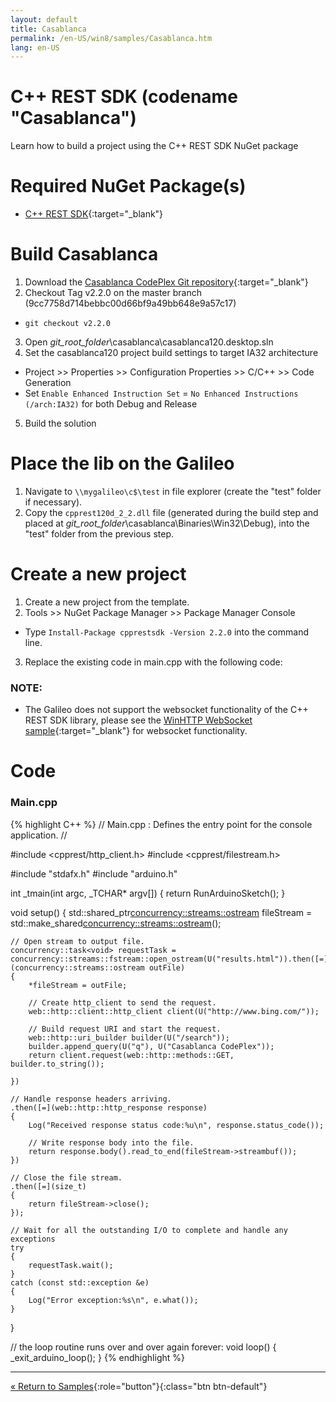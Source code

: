 ```yaml
---
layout: default
title: Casablanca
permalink: /en-US/win8/samples/Casablanca.htm
lang: en-US
---
```


# C++ REST SDK (codename "Casablanca")
Learn how to build a project using the C++ REST SDK NuGet package

# Required NuGet Package(s)
* [C++ REST SDK](https://www.nuget.org/packages/cpprestsdk/){:target="_blank"}

# Build Casablanca
1. Download the [Casablanca CodePlex Git repository](http://casablanca.codeplex.com/SourceControl/latest){:target="_blank"}
2. Checkout Tag v2.2.0 on the master branch (9cc7758d714bebbc00d66bf9a49bb648e9a57c17)
* `git checkout v2.2.0`
3. Open *git_root_folder*\casablanca\casablanca120.desktop.sln
4. Set the casablanca120 project build settings to target IA32 architecture
* Project >> Properties >> Configuration Properties >> C/C++ >> Code Generation
* Set `Enable Enhanced Instruction Set` = `No Enhanced Instructions (/arch:IA32)` for both Debug and Release
5. Build the solution

# Place the lib on the Galileo
1. Navigate to `\\mygalileo\c$\test` in file explorer (create the "test" folder if necessary).
2. Copy the `cpprest120d_2_2.dll` file (generated during the build step and placed at *git_root_folder*\casablanca\Binaries\Win32\Debug), into the "test" folder from the previous step.

# Create a new project
1. Create a new project from the template.
2. Tools >> NuGet Package Manager >> Package Manager Console
* Type `Install-Package cpprestsdk -Version 2.2.0` into the command line.
3. Replace the existing code in main.cpp with the following code:


### NOTE:
* The Galileo does not support the websocket functionality of the C++ REST SDK library, please see the [WinHTTP WebSocket sample](https://code.msdn.microsoft.com/windowsdesktop/WinHTTP-WebSocket-sample-50a140b5){:target="_blank"} for websocket functionality.

# Code

### Main.cpp
{% highlight C++ %}
// Main.cpp : Defines the entry point for the console application.
//

#include <cpprest/http_client.h>
#include <cpprest/filestream.h>

#include "stdafx.h"
#include "arduino.h"

int _tmain(int argc, _TCHAR* argv[])
{
    return RunArduinoSketch();
}

void setup()
{
    std::shared_ptr<concurrency::streams::ostream> fileStream = std::make_shared<concurrency::streams::ostream>();

    // Open stream to output file.
    concurrency::task<void> requestTask = concurrency::streams::fstream::open_ostream(U("results.html")).then([=](concurrency::streams::ostream outFile)
    {
        *fileStream = outFile;

        // Create http_client to send the request.
        web::http::client::http_client client(U("http://www.bing.com/"));

        // Build request URI and start the request.
        web::http::uri_builder builder(U("/search"));
        builder.append_query(U("q"), U("Casablanca CodePlex"));
        return client.request(web::http::methods::GET, builder.to_string());

    })

    // Handle response headers arriving.
    .then([=](web::http::http_response response)
    {
        Log("Received response status code:%u\n", response.status_code());

        // Write response body into the file.
        return response.body().read_to_end(fileStream->streambuf());
    })

    // Close the file stream.
    .then([=](size_t)
    {
        return fileStream->close();
    });

    // Wait for all the outstanding I/O to complete and handle any exceptions
    try
    {
        requestTask.wait();
    }
    catch (const std::exception &e)
    {
        Log("Error exception:%s\n", e.what());
    }
}

// the loop routine runs over and over again forever:
void loop()
{
    _exit_arduino_loop();
}
{% endhighlight %}

---

[&laquo; Return to Samples](SampleApps.htm){:role="button"}{:class="btn btn-default"}
